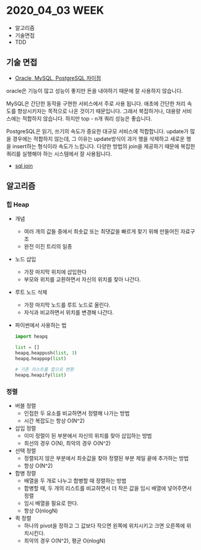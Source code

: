 # 2020_04_03 WEEK

- 알고리즘
- 기술면접
- TDD



## 기술 면접

- [Oracle, MySQL, PostgreSQL 차이점]([https://velog.io/@jisoo1170/Oracle-MySQL-PostgreSQL-%EC%B0%A8%EC%9D%B4%EC%A0%90%EC%9D%80](https://velog.io/@jisoo1170/Oracle-MySQL-PostgreSQL-차이점은))

oracle은 기능이 많고 성능이 좋지만 돈을 내야하기 때문에 잘 사용하지 않습니다.

MySQL은 간단한 동작을 구현한 서비스에서 주로 사용 됩니다. 애초에 간단한 처리 속도를 향상시키자는 목적으로 나온 것이기 때문입니다. 그래서 복잡하거나, 대용량 서비스에는 적합하지 않습니다. 하지만 top - n개 쿼리 성능은 좋습니다.

PostgreSQL은 읽기, 쓰기의 속도가 중요한 대규모 서비스에 적합합니다. update가 많을 경우에는 적합하지 않는데, 그 이유는 update방식이 과거 행을 삭제하고 새로운 행을 insert하는 형식이라 속도가 느립니다. 다양한 방법의 join을 제공하기 때문에 복잡한 쿼리를 실행해야 하는 시스템에서 잘 사용됩니다.

- [sql join]([https://velog.io/@jisoo1170/SQL-JOIN%EC%9D%84-%EC%95%8C%EC%95%84%EB%B3%B4%EC%9E%90](https://velog.io/@jisoo1170/SQL-JOIN을-알아보자))



## 알고리즘

### 힙 Heap

- 개념

  - 여러 개의 값들 중에서 최솟값 또는 최댓값을 빠르게 찾기 위해 만들어진 자료구조
  - 완전 이진 트리의 일종

- 노드 삽입

  - 가장 마지막 위치에 삽입한다
  - 부모와 위치를 교환하면서 자신의 위치를 찾아 나간다.

- 루트 노드 삭제

  - 가장 마지막 노드를 루트 노드로 올린다.
  - 자식과 비교하면서 위치를 변경해 나간다.

- 파이썬에서 사용하는 법

  ```python
  import heapq
  
  list = []
  heapq.heappush(list, 3)
  heapq.heappop(list)
  
  # 기존 리스트를 힙으로 변환
  heapq.heapify(list)
  ```



### 정렬

- 버블 정렬
  - 인접한 두 요소를 비교하면서 정렬해 나가는 방법
  - 시간 복잡도는 항상 O(N^2)
- 삽입 정렬
  - 이미 정렬이 된 부분에서 자신의 위치를 찾아 삽입하는 방법
  - 최선의 경우 O(N), 최악의 경우 O(N^2)
- 선택 정렬
  - 정렬되지 않은 부분에서 최솟값을 찾아 정렬된 부분 제일 끝에 추가하는 방법
  - 항상 O(N^2)
- 합병 정렬
  - 배열을 두 개로 나누고 합병할 때 정렬하는 방법
  - 합병할 때, 두 개의 리스트를 비교하면서 더 작은 값을 임시 배열에 넣어주면서 정렬
  - 임시 배열을 필요로 한다.
  - 항상 O(nlogN)
- 퀵 정렬
  - 하나의 pivot을 정하고 그 값보다 작으면 왼쪽에 위치시키고 크면 오른쪽에 위치시킨다.
  - 최악의 경우 O(N^2), 평균 O(nlogN)